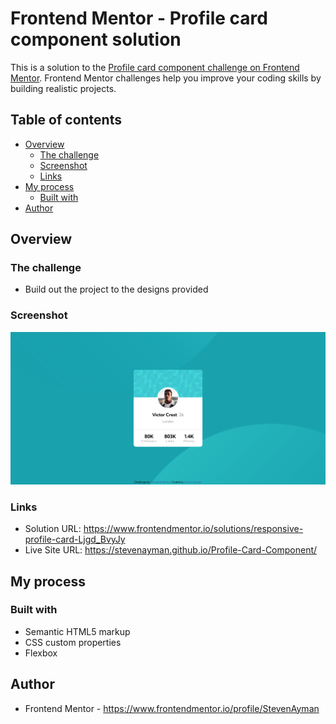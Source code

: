 # Frontend Mentor - Profile card component solution

This is a solution to the [Profile card component challenge on Frontend Mentor](https://www.frontendmentor.io/challenges/profile-card-component-cfArpWshJ). Frontend Mentor challenges help you improve your coding skills by building realistic projects. 

## Table of contents

- [Overview](#overview)
  - [The challenge](#the-challenge)
  - [Screenshot](#screenshot)
  - [Links](#links)
- [My process](#my-process)
  - [Built with](#built-with)
- [Author](#author)


## Overview

### The challenge

- Build out the project to the designs provided

### Screenshot

![](./design/desktop-design.png)


### Links

- Solution URL: https://www.frontendmentor.io/solutions/responsive-profile-card-Ljgd_BvyJy
- Live Site URL: https://stevenayman.github.io/Profile-Card-Component/

## My process

### Built with

- Semantic HTML5 markup
- CSS custom properties
- Flexbox

## Author

- Frontend Mentor - https://www.frontendmentor.io/profile/StevenAyman
